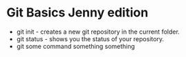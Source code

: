 # Git Basics Jenny edition

* git init - creates a new git repository in the current folder. 
* git status - shows you the status of your repository. 
* git some command something something

